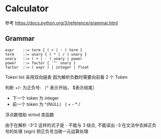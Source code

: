 # Calculator

参考
https://docs.python.org/3/reference/grammar.html

## Grammar

```
expr    ::= term { ( + | - ) term }
term    ::= unary { ( * | / ) unary }
unary   ::= ( + | - ) unary | power
power   ::= factor { '^' unary }  
factor  ::= ( expr ) | integer | float
```

Token list 采用双向链表
因为解析负数时需要向前看 2 个 Token

判断 +/- 为正负号: （^ 表示开始， $表示结尾）

- 下一个 token 为 integer
- 前一个 token 为 ^(NULL） ( + - * / 

浮点数借助 strtod 库函数

由于在解析 -3^2 这样的式子是 - 不能与 3 结合, 不能读出 -3 
在文法中去掉正负号的处理 (sign)
把正负号当做一元运算处理
